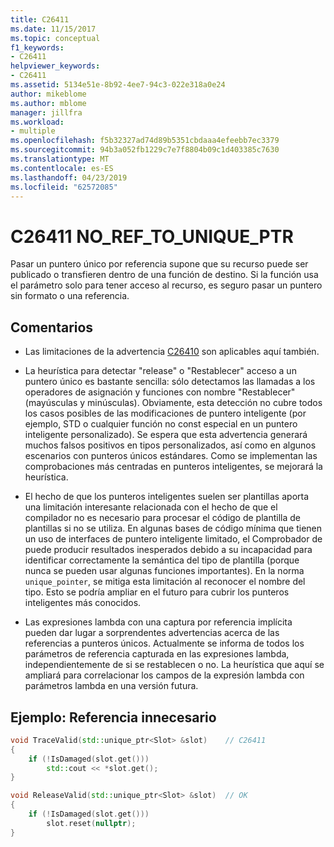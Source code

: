 ```yaml
---
title: C26411
ms.date: 11/15/2017
ms.topic: conceptual
f1_keywords:
- C26411
helpviewer_keywords:
- C26411
ms.assetid: 5134e51e-8b92-4ee7-94c3-022e318a0e24
author: mikeblome
ms.author: mblome
manager: jillfra
ms.workload:
- multiple
ms.openlocfilehash: f5b32327ad74d89b5351cbdaaa4efeebb7ec3379
ms.sourcegitcommit: 94b3a052fb1229c7e7f8804b09c1d403385c7630
ms.translationtype: MT
ms.contentlocale: es-ES
ms.lasthandoff: 04/23/2019
ms.locfileid: "62572085"
---
```

# <a name="c26411--noreftouniqueptr"></a>C26411  NO_REF_TO_UNIQUE_PTR

Pasar un puntero único por referencia supone que su recurso puede ser publicado o transfieren dentro de una función de destino. Si la función usa el parámetro solo para tener acceso al recurso, es seguro pasar un puntero sin formato o una referencia.

## <a name="remarks"></a>Comentarios

- Las limitaciones de la advertencia [C26410](C26410.md) son aplicables aquí también.

- La heurística para detectar "release" o "Restablecer" acceso a un puntero único es bastante sencilla: sólo detectamos las llamadas a los operadores de asignación y funciones con nombre "Restablecer" (mayúsculas y minúsculas). Obviamente, esta detección no cubre todos los casos posibles de las modificaciones de puntero inteligente (por ejemplo, STD o cualquier función no const especial en un puntero inteligente personalizado). Se espera que esta advertencia generará muchos falsos positivos en tipos personalizados, así como en algunos escenarios con punteros únicos estándares. Como se implementan las comprobaciones más centradas en punteros inteligentes, se mejorará la heurística.

- El hecho de que los punteros inteligentes suelen ser plantillas aporta una limitación interesante relacionada con el hecho de que el compilador no es necesario para procesar el código de plantilla de plantillas si no se utiliza. En algunas bases de código mínima que tienen un uso de interfaces de puntero inteligente limitado, el Comprobador de puede producir resultados inesperados debido a su incapacidad para identificar correctamente la semántica del tipo de plantilla (porque nunca se pueden usar algunas funciones importantes). En la norma `unique_pointer`, se mitiga esta limitación al reconocer el nombre del tipo. Esto se podría ampliar en el futuro para cubrir los punteros inteligentes más conocidos.

- Las expresiones lambda con una captura por referencia implícita pueden dar lugar a sorprendentes advertencias acerca de las referencias a punteros únicos. Actualmente se informa de todos los parámetros de referencia capturada en las expresiones lambda, independientemente de si se restablecen o no. La heurística que aquí se ampliará para correlacionar los campos de la expresión lambda con parámetros lambda en una versión futura.

## <a name="example-unnecessary-reference"></a>Ejemplo: Referencia innecesario

```cpp
void TraceValid(std::unique_ptr<Slot> &slot)    // C26411
{
    if (!IsDamaged(slot.get()))
        std::cout << *slot.get();
}

void ReleaseValid(std::unique_ptr<Slot> &slot)  // OK
{
    if (!IsDamaged(slot.get()))
        slot.reset(nullptr);
}
```